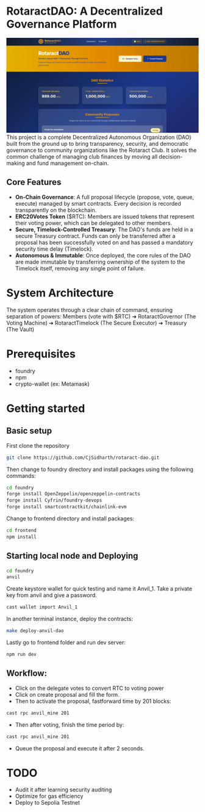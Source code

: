 # RotaractDAO: A Decentralized Governance Platform
![Dashboard](./images/dashboard.png)
This project is a complete Decentralized Autonomous Organization (DAO) built from the ground up to bring transparency, security, and democratic governance to community organizations like the Rotaract Club. It solves the common challenge of managing club finances by moving all decision-making and fund management on-chain.

## Core Features
- **On-Chain Governance**: A full proposal lifecycle (propose, vote, queue, execute) managed by smart contracts. Every decision is recorded transparently on the blockchain.
- **ERC20Votes Token** ($RTC): Members are issued tokens that represent their voting power, which can be delegated to other members.
- **Secure, Timelock-Controlled Treasury**: The DAO's funds are held in a secure Treasury contract. Funds can only be transferred after a proposal has been successfully voted on and has passed a mandatory security time delay (Timelock).
- **Autonomous & Immutable**: Once deployed, the core rules of the DAO are made immutable by transferring ownership of the system to the Timelock itself, removing any single point of failure.

# System Architecture
The system operates through a clear chain of command, ensuring separation of powers:
Members (vote with $RTC) ➔ RotaractGovernor (The Voting Machine) ➔ RotaractTimelock (The Secure Executor) ➔ Treasury (The Vault)

# Prerequisites
- foundry
- npm
- crypto-wallet (ex: Metamask)

# Getting started
## Basic setup
First clone the repository
```bash
git clone https://github.com/CjSidharth/rotaract-dao.git
```
Then change to foundry directory and install packages using the following commands:
```bash
cd foundry
forge install OpenZeppelin/openzeppelin-contracts
forge install Cyfrin/foundry-devops
forge install smartcontractkit/chainlink-evm                 
```
Change to frontend directory and install packages:
```bash
cd frontend
npm install
```



## Starting local node and Deploying
```bash
cd foundry
anvil
```
Create keystore wallet for quick testing and name it Anvil_1.
Take a private key from anvil and give a password.
```bash
cast wallet import Anvil_1
```
In another terminal instance, deploy the contracts:
```bash
make deploy-anvil-dao
```
Lastly go to frontend folder and run dev server:
```bash
npm run dev
```

## Workflow:
- Click on the delegate votes to convert RTC to voting power
- Click on create proposal and fill the form.
- Then to activate the proposal, fastforward time by 201 blocks:
```bash
cast rpc anvil_mine 201
```
- Then after voting, finish the time period by:
```bash
cast rpc anvil_mine 201
```
- Queue the proposal and execute it after 2 seconds.

# TODO
- Audit it after learning security auditing
- Optimize for gas efficiency
- Deploy to Sepolia Testnet

